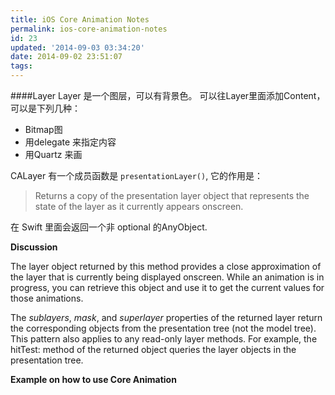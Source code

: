 ```yaml
---
title: iOS Core Animation Notes
permalink: ios-core-animation-notes
id: 23
updated: '2014-09-03 03:34:20'
date: 2014-09-02 23:51:07
tags:
---
```


####Layer
Layer 是一个图层，可以有背景色。
可以往Layer里面添加Content，可以是下列几种：


* Bitmap图
* 用delegate 来指定内容
* 用Quartz 来画

CALayer 有一个成员函数是 `presentationLayer()`, 它的作用是：

> Returns a copy of the presentation layer object that represents the state of the layer as it currently appears onscreen.

在 Swift 里面会返回一个非 optional 的AnyObject.

**Discussion**

The layer object returned by this method provides a close approximation of the layer that is currently being displayed onscreen. While an animation is in progress, you can retrieve this object and use it to get the current values for those animations.

The _sublayers_, _mask_, and _superlayer_ properties of the returned layer return the corresponding objects from the presentation tree (not the model tree). This pattern also applies to any read-only layer methods. For example, the hitTest: method of the returned object queries the layer objects in the presentation tree.

**Example on how to use Core Animation**
<script src="https://gist.github.com/arol/5567624.js"></script>